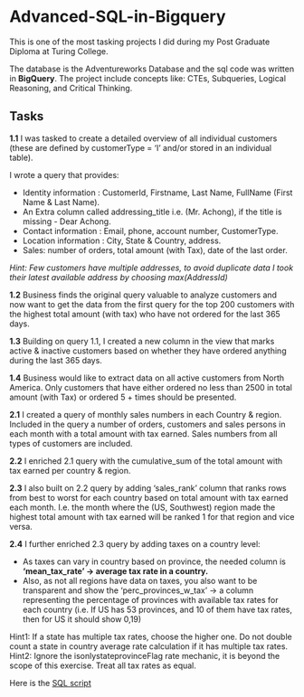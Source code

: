 # Advanced-SQL-in-Bigquery

This is one of the most tasking projects I did during my Post Graduate Diploma at Turing College.

The database is the Adventureworks Database and the sql code was written in **BigQuery**.
The project include concepts like: CTEs, Subqueries, Logical Reasoning, and Critical Thinking.

## Tasks
**1.1** I was tasked to create a detailed overview of all individual customers (these are defined by customerType = ‘I’ and/or stored in an individual table).  

I wrote a query that provides:

* Identity information : CustomerId, Firstname, Last Name, FullName (First Name & Last Name).
* An Extra column called addressing_title i.e. (Mr. Achong), if the title is missing - Dear Achong.
* Contact information : Email, phone, account number, CustomerType.
* Location information : City, State & Country, address.
* Sales: number of orders, total amount (with Tax), date of the last order.

_Hint: Few customers have multiple addresses, to avoid duplicate data I took their latest available address by choosing max(AddressId)_

**1.2** Business finds the original query valuable to analyze customers and now want to get the data from the first query for the top 200 customers with the highest total amount (with tax) who have not ordered for the last 365 days.

**1.3** Building on query 1.1, I created a new column in the view that marks active & inactive customers based on whether they have ordered anything during the last 365 days.

**1.4** Business would like to extract data on all active customers from North America. Only customers that have either ordered no less than 2500 in total amount (with Tax) or ordered 5 + times should be presented.

**2.1**
I created a query of monthly sales numbers in each Country & region. Included in the query a number of orders, customers and sales persons in each month with a total amount with tax earned. Sales numbers from all types of customers are included.

**2.2** I enriched 2.1 query with the cumulative_sum of the total amount with tax earned per country & region.

**2.3** I also built on 2.2 query by adding ‘sales_rank’ column that ranks rows from best to worst for each country based on total amount with tax earned each month. I.e. the month where the (US, Southwest) region made the highest total amount with tax earned will be ranked 1 for that region and vice versa.

**2.4** I further enriched 2.3 query by adding taxes on a country level:

* As taxes can vary in country based on province, the needed column is **‘mean_tax_rate’ -> average tax rate in a country.**
* Also, as not all regions have data on taxes, you also want to be transparent and show the ‘perc_provinces_w_tax’ -> a column representing the percentage of provinces with available tax rates for each country (i.e. If US has 53 provinces, and 10 of them have tax rates, then for US it should show 0,19)
  
Hint1: If a state has multiple tax rates, choose the higher one. Do not double count a state in country average rate calculation if it has multiple tax rates.
Hint2: Ignore the isonlystateprovinceFlag rate mechanic, it is beyond the scope of this exercise. Treat all tax rates as equal.

Here is the [SQL script](AdvancedSql.sql)
